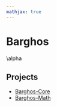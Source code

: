 ```yaml
---
mathjax: true
---
```


<script src="https://polyfill.io/v3/polyfill.min.js?features=es6"></script>
<script type="text/javascript" id="MathJax-script" async
  src="https://cdn.jsdelivr.net/npm/mathjax@3/es5/tex-chtml.js">
</script>

# Barghos

\\alpha

## Projects

* [Barghos-Core](barghos-core/index.md)
* [Barghos-Math](barghos-math/index.md)

